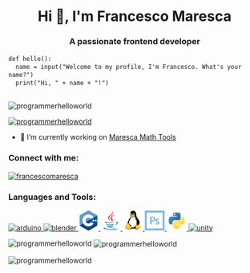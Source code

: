 <h1 align="center">Hi 👋, I'm Francesco Maresca</h1>
<h3 align="center">A passionate frontend developer</h3>

```text
def hello():
  name = input("Welcome to my profile, I'm Francesco. What's your name?")
  print("Hi, " + name + "!")
  
```

<p align="left"> <img src="https://komarev.com/ghpvc/?username=programmerhelloworld&label=Profile%20views&color=0e75b6&style=flat" alt="programmerhelloworld" /> </p>

<p align="left"> <a href="https://github.com/ryo-ma/github-profile-trophy"><img src="https://github-profile-trophy.vercel.app/?username=programmerhelloworld" alt="programmerhelloworld" /></a> </p>

- 🔭 I’m currently working on [Maresca Math Tools](https://github.com/programmerhelloworld/MarescaMathTools)

<h3 align="left">Connect with me:</h3>
<p align="left">
<a href="https://www.hackerrank.com/francescomaresca" target="blank"><img align="center" src="https://raw.githubusercontent.com/rahuldkjain/github-profile-readme-generator/master/src/images/icons/Social/hackerrank.svg" alt="francescomaresca" height="30" width="40" /></a>
</p>

<h3 align="left">Languages and Tools:</h3>
<p align="left"> <a href="https://www.arduino.cc/" target="_blank" rel="noreferrer"> <img src="https://cdn.worldvectorlogo.com/logos/arduino-1.svg" alt="arduino" width="40" height="40"/> </a> <a href="https://www.blender.org/" target="_blank" rel="noreferrer"> <img src="https://download.blender.org/branding/community/blender_community_badge_white.svg" alt="blender" width="40" height="40"/> </a> <a href="https://www.w3schools.com/cpp/" target="_blank" rel="noreferrer"> <img src="https://raw.githubusercontent.com/devicons/devicon/master/icons/cplusplus/cplusplus-original.svg" alt="cplusplus" width="40" height="40"/> </a> <a href="https://www.java.com" target="_blank" rel="noreferrer"> <img src="https://raw.githubusercontent.com/devicons/devicon/master/icons/java/java-original.svg" alt="java" width="40" height="40"/> </a> <a href="https://www.linux.org/" target="_blank" rel="noreferrer"> <img src="https://raw.githubusercontent.com/devicons/devicon/master/icons/linux/linux-original.svg" alt="linux" width="40" height="40"/> </a> <a href="https://www.photoshop.com/en" target="_blank" rel="noreferrer"> <img src="https://raw.githubusercontent.com/devicons/devicon/master/icons/photoshop/photoshop-line.svg" alt="photoshop" width="40" height="40"/> </a> <a href="https://www.python.org" target="_blank" rel="noreferrer"> <img src="https://raw.githubusercontent.com/devicons/devicon/master/icons/python/python-original.svg" alt="python" width="40" height="40"/> </a> <a href="https://unity.com/" target="_blank" rel="noreferrer"> <img src="https://www.vectorlogo.zone/logos/unity3d/unity3d-icon.svg" alt="unity" width="40" height="40"/> </a> </p>

<p><img align="left" src="https://github-readme-stats.vercel.app/api/top-langs?username=programmerhelloworld&show_icons=true&locale=en&layout=compact" alt="programmerhelloworld" /></p>

<p>&nbsp;<img align="center" src="https://github-readme-stats.vercel.app/api?username=programmerhelloworld&show_icons=true&locale=en" alt="programmerhelloworld" /></p>

<p><img align="center" src="https://github-readme-streak-stats.herokuapp.com/?user=programmerhelloworld&" alt="programmerhelloworld" /></p>
